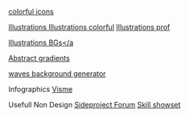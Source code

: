<a href="https://www.iconshock.com/svg-icons/?ref=producthunt"> colorful icons </a>

<a href="https://www.glazestock.com/?ref=producthunt">Illustrations </a>
<a href="https://illlustrations.co/?ref=producthunt">Illustrations colorful</a>
<a href="https://www.glazestock.com/browse/">Illustrations prof</a>


<a href="https://freellustrations.com/?ref=producthunt"> Illustrations BGs</a
  
<a href="https://gradienta.io/?ref=producthunt">Abstract gradients</a>

<a href="https://www.producthunt.com/posts/get-waves"> waves background generator</a>
  
    
Infographics
<a href="https://www.visme.co/"> Visme</a>
  
Usefull Non Design
<a href="https://www.indiehackers.com/">Sideproject Forum</a>
<a href="https://codersrank.io/?utm_source=producthunt.com&utm_medium=referral&utm_campaign=producthunt&ref=producthunt"> Skill showset</a>
